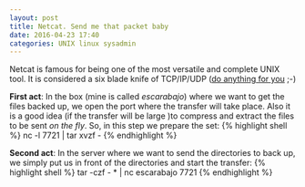 ```yaml
---
layout: post
title: Netcat. Send me that packet baby
date: 2016-04-23 17:40
categories: UNIX linux sysadmin
---
```

Netcat is famous for being one of the most versatile and complete UNIX
tool. It is considered a six blade knife of TCP/IP/UDP ([do anything for
you](https://youtu.be/wADwIZ6V3NY) ;-)

**First act**:
In the box (mine is called *escarabajo*) where we want to get the files backed
up, we open the port
where the transfer will take place. Also it is a good idea (if the transfer
will be large )to compress and
extract the files to be sent *on the fly*. So, in this step we prepare the set:
{% highlight shell %}
nc -l 7721 | tar xvzf -
{% endhighlight %}

**Second act**:
In the server where we want to send the directories to back up, we simply put
us in front of the directories and start the transfer:
{% highlight shell %}
tar -czf - * | nc escarabajo 7721
{% endhighlight %}
